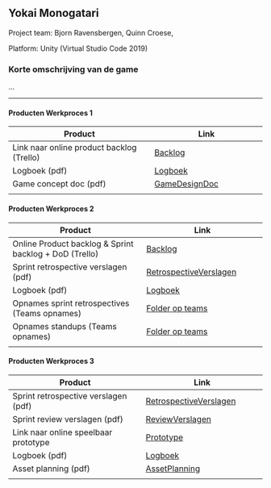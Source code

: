 ## Yokai Monogatari
Project team: Bjorn Ravensbergen, Quinn Croese, 

Platform:
Unity (Virtual Studio Code 2019)

### Korte omschrijving van de game
...

---
#### Producten Werkproces 1
| Product  | Link |
| ------ |  ------ |
| Link naar online product backlog (Trello) | [Backlog]
| Logboek (pdf)                             | [Logboek]
| Game concept doc (pdf)                    | [GameDesignDoc]
|<img width=500/>|<img width=300/>|
   
#### Producten Werkproces 2
| Product  | Link |
| ------ |  ------ |
| Online Product backlog & Sprint backlog + DoD (Trello)    | [Backlog]
| Sprint retrospective verslagen (pdf)                      | [RetrospectiveVerslagen]
| Logboek (pdf)                                             | [Logboek]
| Opnames sprint retrospectives (Teams opnames)             | [Folder op teams]
| Opnames standups (Teams opnames)                          | [Folder op teams]
|<img width=500/>|<img width=300/>|
   
#### Producten Werkproces 3
| Product  | Link |
| ------ |  ------ |
| Sprint retrospective verslagen (pdf)  | [RetrospectiveVerslagen]
| Sprint review verslagen (pdf)         | [ReviewVerslagen]
| Link naar online speelbaar prototype  | [Prototype]
| Logboek (pdf)                         | [Logboek]
| Asset planning (pdf)                  | [AssetPlanning]
|<img width=500/>|<img width=300/>|

   [Backlog]: <https://trello.com/b/LX7GJKZ7/mythe-trello>
   [Logboek]: <https://github.com/SchoolAmsterdam/agp_inlever_template/blob/master/producten/Logboek.pdf>
   [GameDesignDoc]: <https://github.com/SchoolAmsterdam/agp_inlever_template/blob/f4137a099d51c90971537b8592c2b0a229acc99a/producten/Yokai%20game%20concept%20doc.pdf>
   [RetrospectiveVerslagen]: <https://github.com/SchoolAmsterdam/agp_inlever_template/blob/master/producten/Sprint_Retrospective.pdf>
   [ReviewVerslagen]: <https://github.com/SchoolAmsterdam/agp_inlever_template/blob/master/producten/ReviewVerslagen.pdf>
   [Prototype]: <https://github.com/SchoolAmsterdam/Yokai>
   [Folder op teams]: <https://www.linknaarmijnfolderopteams.nl>
   [AssetPlanning]: <https://github.com/SchoolAmsterdam/agp_inlever_template/blob/master/producten/Assetplanning.pdf>
   
